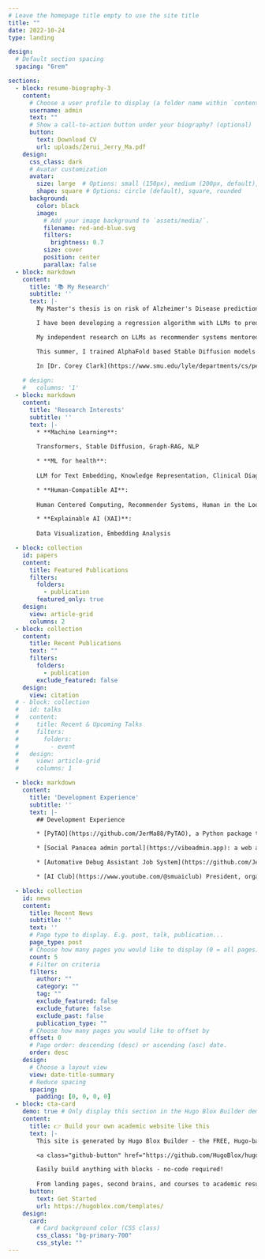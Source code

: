```yaml
---
# Leave the homepage title empty to use the site title
title: ""
date: 2022-10-24
type: landing

design:
  # Default section spacing
  spacing: "6rem"

sections:
  - block: resume-biography-3
    content:
      # Choose a user profile to display (a folder name within `content/authors/`)
      username: admin
      text: ""
      # Show a call-to-action button under your biography? (optional)
      button:
        text: Download CV
        url: uploads/Zerui_Jerry_Ma.pdf
    design:
      css_class: dark
      # Avatar customization
      avatar:
        size: large  # Options: small (150px), medium (200px, default), large (320px), xl (400px), xxl (500px)
        shape: square # Options: circle (default), square, rounded
      background:
        color: black
        image:
          # Add your image background to `assets/media/`.
          filename: red-and-blue.svg
          filters:
            brightness: 0.7
          size: cover
          position: center
          parallax: false
  - block: markdown
    content:
      title: '📚 My Research'
      subtitle: ''
      text: |-
        My Master's thesis is on risk of Alzheimer's Disease prediction using resource-efficient and explainable LLMs, mentored by [Dr. Jennifer Dworak](https://www.smu.edu/lyle/departments/ece/people/faculty/dworak-jennifer), [Dr. Eric Larson](https://www.smu.edu/lyle/departments/cs/people/faculty/larson-eric) and [Dr. Jia Zhang](https://www.smu.edu/lyle/departments/cs/people/faculty/zhang-jia). This thesis aims to develop a predictive metric for risk of Alzheimer's Disease based on natural language, using LLM finetuning, embedding analysis, and other ML and NLP techniques.

        I have been developing a regression algorithm with LLMs to predict personality scores under [Dr. Mehak Gupta](https://www.smu.edu/lyle/departments/cs/people/faculty/gupta-mehak), involving research in deep learning and NLP with applications in healthcare. Our papers, [AI Assistant for Socioeconomic Empowerment Using Federated Learning](https://aclanthology.org/2025.nlp4dh-1.42/) has been published to [NLP4DH](https://nlp4dh.com/) at [NAACL 2025](https://2025.naacl.org); [Language-Based AI Modeling of Personality Traits and Pathology from Life Narrative Interviews](https://www.researchgate.net/publication/390926024_Language-Based_AI_Modeling_of_Personality_Traits_and_Pathology_from_Life_Narrative_Interviews) has been published to [Journal of Psychopathology and Clinical Science](https://www.apa.org/pubs/journals/abn)

        My independent research on LLMs as recommender systems mentored by [Dr. Michael Hahsler](https://www.smu.edu/lyle/departments/cs/people/faculty/hahsler-michael) of Computer Science at the Lyle School of Engineering, and [Dr. Peter Moore](https://people.smu.edu/pmoore/) of Mathematics at the Dedman College of Humanities and Sciences. [A Recommender System Architecture for University Curriculum Advising](https://ojs.aaai.org/index.php/AAAI-SS/article/view/35593) has been published to [AAAI Spring Symposium](https://aaai.org/conference/spring-symposia/sss25/) and to [NCUR](https://www.cur.org/events-services/ncur/). The research was funded by the [Robert Mayer Undergraduate Research Fellowship](https://www.smu.edu/dedman/research/institutes-and-centers/dcii/fellowships/mayer).

        This summer, I trained AlphaFold based Stable Diffusion models that predict multi-frame protein trajectory in [Dr. Peng Tao](https://www.smu.edu/dedman/academics/departments/chemistry/people/faculty/pengtao)'s [Proteins and Computers Lab](https://s2.smu.edu/ptao/index.html). I also developed a Python package, [PyTAO](https://github.com/JerMa88/PyTAO), to assist ONIOM calculations in AMBER and Gaussian.

        In [Dr. Corey Clark](https://www.smu.edu/lyle/departments/cs/people/faculty/clark-corey)'s [HuMIn Game Lab](https://humingamelab.com), I am developing a Graph-RAG vector/graph database using [MCP](https://modelcontextprotocol.io/docs/getting-started/intro), striving for faster and more relevant text data retrieval and lookup.
        
    # design:
    #   columns: '1'
  - block: markdown
    content:
      title: 'Research Interests'
      subtitle: ''
      text: |-
        * **Machine Learning**: 
        
        Transformers, Stable Diffusion, Graph-RAG, NLP

        * **ML for health**:
        
        LLM for Text Embedding, Knowledge Representation, Clinical Diagnostic Metric

        * **Human-Compatible AI**:
        
        Human Centered Computing, Recommender Systems, Human in the Loop

        * **Explainable AI (XAI)**: 
        
        Data Visualization, Embedding Analysis

  - block: collection
    id: papers
    content:
      title: Featured Publications
      filters:
        folders:
          - publication
        featured_only: true
    design:
      view: article-grid
      columns: 2
  - block: collection
    content:
      title: Recent Publications
      text: ""
      filters:
        folders:
          - publication
        exclude_featured: false
    design:
      view: citation
  # - block: collection
  #   id: talks
  #   content:
  #     title: Recent & Upcoming Talks
  #     filters:
  #       folders:
  #         - event
  #   design:
  #     view: article-grid
  #     columns: 1

  - block: markdown
    content:
      title: 'Development Experience'
      subtitle: ''
      text: |-
        ## Development Experience

        * [PyTAO](https://github.com/JerMa88/PyTAO), a Python package to assist ONIOM calculations.

        * [Social Panacea admin portal](https://vibeadmin.app): a web application for university student social life, using Python, fastAPI, firebase and ReactJS.

        * [Automative Debug Assistant Job System](https://github.com/JerMa88/automative_debug_assistant) an LLM powered job system for automotive debugging, written in C++ and javascript. Utilized mutex locks for concurrency control, designed a custom programming language for job management.

        * [AI Club](https://www.youtube.com/@smuaiclub) President, organizing industry expert forum and workshops for AI enthusiasts at SMU. 

  - block: collection
    id: news
    content:
      title: Recent News
      subtitle: ''
      text: ''
      # Page type to display. E.g. post, talk, publication...
      page_type: post
      # Choose how many pages you would like to display (0 = all pages)
      count: 5
      # Filter on criteria
      filters:
        author: ""
        category: ""
        tag: ""
        exclude_featured: false
        exclude_future: false
        exclude_past: false
        publication_type: ""
      # Choose how many pages you would like to offset by
      offset: 0
      # Page order: descending (desc) or ascending (asc) date.
      order: desc
    design:
      # Choose a layout view
      view: date-title-summary
      # Reduce spacing
      spacing:
        padding: [0, 0, 0, 0]
  - block: cta-card
    demo: true # Only display this section in the Hugo Blox Builder demo site
    content:
      title: 👉 Build your own academic website like this
      text: |-
        This site is generated by Hugo Blox Builder - the FREE, Hugo-based open source website builder trusted by 250,000+ academics like you.

        <a class="github-button" href="https://github.com/HugoBlox/hugo-blox-builder" data-color-scheme="no-preference: light; light: light; dark: dark;" data-icon="octicon-star" data-size="large" data-show-count="true" aria-label="Star HugoBlox/hugo-blox-builder on GitHub">Star</a>

        Easily build anything with blocks - no-code required!
        
        From landing pages, second brains, and courses to academic resumés, conferences, and tech blogs.
      button:
        text: Get Started
        url: https://hugoblox.com/templates/
    design:
      card:
        # Card background color (CSS class)
        css_class: "bg-primary-700"
        css_style: ""
---
```

